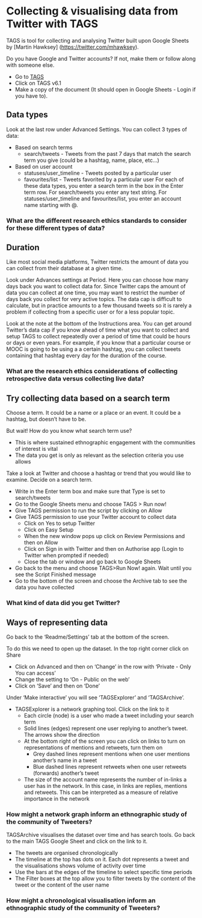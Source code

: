 # Collecting & visualising data from Twitter with TAGS

TAGS is tool for collecting and analysing Twitter built upon Google Sheets by [Martin Hawksey] (https://twitter.com/mhawksey).

Do you have Google and Twitter accounts? If not, make them or follow along with someone else.
- Go to [TAGS](https://tags.hawksey.info/get-tags/)
- Click on TAGS v6.1
- Make a copy of the document (It should open in Google Sheets - Login if you have to).

## Data types

Look at the last row under Advanced Settings. You can collect 3 types of data:
- Based on search terms
  - search/tweets - Tweets from the past 7 days that match the search term you give (could be a hashtag, name, place, etc…)
- Based on user account
  - statuses/user_timeline - Tweets posted by a particular user
  - favourites/list - Tweets favorited by a particular user
For each of these data types, you enter a search term in the box in the Enter term row. For search/tweets you enter any text string. For statuses/user_timeline and favourites/list, you enter an account name starting with @.

### What are the different research ethics standards to consider for these different types of data?

## Duration

Like most social media platforms, Twitter restricts the amount of data you can collect from their database at a given time.

Look under Advances settings at Period. Here you can choose how many days back you want to collect data for. Since Twitter caps the amount of data you can collect at one time, you may want to restrict the number of days back you collect for very active topics. The data cap is difficult to calculate, but in practice amounts to a few thousand tweets so it is rarely a problem if collecting from a specific user or for a less popular topic.

Look at the note at the bottom of the Instructions area. You can get around Twitter’s data cap if you know ahead of time what you want to collect and setup TAGS to collect repeatedly over a period of time that could be hours or days or even years. For example, if you know that a particular course or MOOC is going to be using a a certain hashtag, you can collect tweets containing that hashtag every day for the duration of the course.

### What are the research ethics considerations of collecting retrospective data versus collecting live data?

## Try collecting data based on a search term

Choose a term. It could be a name or a place or an event. It could be a hashtag, but doesn’t have to be.

But wait! How do you know what search term use?
- This is where sustained ethnographic engagement with the communities of interest is vital
- The data you get is only as relevant as the selection criteria you use allows

Take a look at Twitter and choose a hashtag or trend that you would like to examine. Decide on a search term.

- Write in the Enter term box and make sure that Type is set to search/tweets
- Go to the Google Sheets menu and choose TAGS > Run now!
- Give TAGS permission to run the script by clicking on Allow
- Give TAGS permission to use your Twitter account to collect data
  - Click on Yes to setup Twitter
  - Click on Easy Setup
  - When the new window pops up click on Review Permissions and then on Allow
  - Click on Sign in with Twitter and then on Authorise app (Login to Twitter when prompted if needed)
  - Close the tab or window and go back to Google Sheets
- Go back to the menu and choose TAGS>Run Now! again. Wait until you see the Script Finished message
- Go to the bottom of the screen and choose the Archive tab to see the data you have collected

### What kind of data did you get Twitter?

## Ways of representing data
Go back to the ‘Readme/Settings’ tab at the bottom of the screen.

To do this we need to open up the dataset. In the top right corner click on Share
- Click on Advanced and then on ‘Change’ in the row with ‘Private - Only You can access’
- Change the setting to ‘On - Public on the web’
- Click on ‘Save’ and then on ‘Done’

Under ‘Make interactive’ you will see ‘TAGSExplorer’ and ‘TAGSArchive’.
- TAGSExplorer is a network graphing tool. Click on the link to it
  - Each circle (node) is a user who made a tweet including your search term
  - Solid lines (edges) represent one user replying to another’s tweet. The arrows show the direction
  - At the bottom right of the screen you can click on links to turn on representations of mentions and retweets, turn them on
    - Grey dashed lines represent mentions when one user mentions another’s name in a tweet
    - Blue dashed lines represent retweets when one user retweets (forwards) another’s tweet
  - The size of the account name represents the number of in-links a user has in the network. In this case, in links are replies, mentions and retweets. This can be interpreted as a measure of relative importance in the network

### How might a network graph inform an ethnographic study of the community of Tweeters?

TAGSArchive visualises the dataset over time and has search tools. Go back to the main TAGS Google Sheet and click on the link to it.
- The tweets are organised chronologically
- The timeline at the top has dots on it. Each dot represents a tweet and the visualisations shows volume of activity over time
- Use the bars at the edges of the timeline to select specific time periods
- The Filter boxes at the top allow you to filter tweets by the content of the tweet or the content of the user name

### How might a chronological visualisation inform an ethnographic study of the community of Tweeters?





